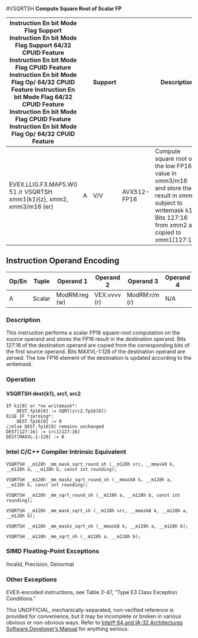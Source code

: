 #VSQRTSH
**Compute Square Root of Scalar FP**

| Instruction En bit Mode Flag Support Instruction En bit Mode Flag Support 64/32 CPUID Feature Instruction En bit Mode Flag CPUID Feature Instruction En bit Mode Flag Op/ 64/32 CPUID Feature Instruction En bit Mode Flag 64/32 CPUID Feature Instruction En bit Mode Flag CPUID Feature Instruction En bit Mode Flag Op/ 64/32 CPUID Feature |     | Support |             | Description                                                                                                                                                   |
| ---------------------------------------------------------------------------------------------------------------------------------------------------------------------------------------------------------------------------------------------------------------------------------------------------------------------------------------------- | --- | ------- | ----------- | ------------------------------------------------------------------------------------------------------------------------------------------------------------- |
| EVEX.LLIG.F3.MAP5.W0 51 /r VSQRTSH xmm1{k1}{z}, xmm2, xmm3/m16 {er}                                                                                                                                                                                                                                                                            | A   | V/V     | AVX512-FP16 | Compute square root of the low FP16 value in xmm3/m16 and store the result in xmm1 subject to writemask k1. Bits 127:16 from xmm2 are copied to xmm1[127:16]. |

## Instruction Operand Encoding

| Op/En | Tuple  | Operand 1     | Operand 2    | Operand 3     | Operand 4 |
| ----- | ------ | ------------- | ------------ | ------------- | --------- |
| A     | Scalar | ModRM:reg (w) | VEX.vvvv (r) | ModRM:r/m (r) | N/A       |

### Description

This instruction performs a scalar FP16 square-root computation on the source operand and stores the FP16 result in the destination operand. Bits 127:16 of the destination operand are copied from the corresponding bits of the first source operand. Bits MAXVL-1:128 of the destination operand are zeroed. The low FP16 element of the destination is updated according to the writemask.

### Operation

#### VSQRTSH dest{k1}, src1, src2

```
IF k1[0] or *no writemask*:
    DEST.fp16[0] := SQRT(src2.fp16[0])
ELSE IF *zeroing*:
    DEST.fp16[0] := 0
//else DEST.fp16[0] remains unchanged
DEST[127:16] := src1[127:16]
DEST[MAXVL-1:128] := 0

```

### Intel C/C++ Compiler Intrinsic Equivalent

```
VSQRTSH __m128h _mm_mask_sqrt_round_sh (__m128h src, __mmask8 k, __m128h a, __m128h b, const int rounding);

```

```
VSQRTSH __m128h _mm_maskz_sqrt_round_sh (__mmask8 k, __m128h a, __m128h b, const int rounding);

```

```
VSQRTSH __m128h _mm_sqrt_round_sh (__m128h a, __m128h b, const int rounding);

```

```
VSQRTSH __m128h _mm_mask_sqrt_sh (__m128h src, __mmask8 k, __m128h a, __m128h b);

```

```
VSQRTSH __m128h _mm_maskz_sqrt_sh (__mmask8 k, __m128h a, __m128h b);

```

```
VSQRTSH __m128h _mm_sqrt_sh (__m128h a, __m128h b);

```

### SIMD Floating-Point Exceptions

Invalid, Precision, Denormal

### Other Exceptions

EVEX-encoded instructions, see Table 2-47, “Type E3 Class Exception Conditions.”

This UNOFFICIAL, mechanically-separated, non-verified reference is provided for convenience, but it may be
incomplete or broken in various obvious or non-obvious
ways. Refer to [Intel® 64 and IA-32 Architectures Software Developer’s Manual](https://software.intel.com/en-us/download/intel-64-and-ia-32-architectures-sdm-combined-volumes-1-2a-2b-2c-2d-3a-3b-3c-3d-and-4) for anything serious.

